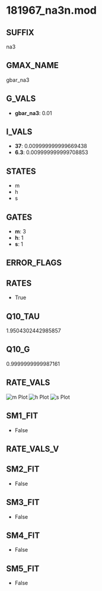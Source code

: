 # 181967_na3n.mod

## SUFFIX

na3

## GMAX_NAME

gbar_na3

## G_VALS

- **gbar_na3**: 0.01

## I_VALS

- **37**: 0.009999999999669438
- **6.3**: 0.009999999999708853

## STATES

- m
- h
- s

## GATES

- **m**: 3
- **h**: 1
- **s**: 1

## ERROR_FLAGS


## RATES

- True

## Q10_TAU

1.9504302442985857

## Q10_G

0.9999999999987161

## RATE_VALS

![m Plot](/Users/pbozelos/Dropbox/icg-Chai-Panos/supermodels/output_markdown_files/Na/181967_na3n.mod/images/m.png)
![h Plot](/Users/pbozelos/Dropbox/icg-Chai-Panos/supermodels/output_markdown_files/Na/181967_na3n.mod/images/h.png)
![s Plot](/Users/pbozelos/Dropbox/icg-Chai-Panos/supermodels/output_markdown_files/Na/181967_na3n.mod/images/s.png)

## SM1_FIT

- False

## RATE_VALS_V

## SM2_FIT

- False

## SM3_FIT

- False

## SM4_FIT

- False

## SM5_FIT

- False


